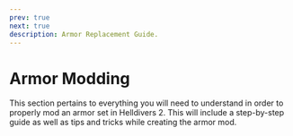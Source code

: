 ```yaml
---
prev: true
next: true
description: Armor Replacement Guide.
---
```


# Armor Modding

This section pertains to everything you will need to understand in order to properly mod an armor set in Helldivers 2. This will include a step-by-step guide as well as tips and tricks while creating the armor mod.